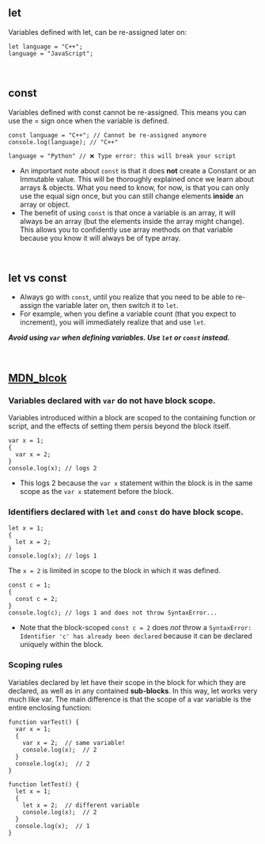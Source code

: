 ## let
Variables defined with let, can be re-assigned later on:
```
let language = "C++";
language = "JavaScript";
```

<br/>

## const
Variables defined with const cannot be re-assigned. This means you can use the = sign once when the variable is defined.
```
const language = "C++"; // Cannot be re-assigned anymore
console.log(language); // "C++"

language = "Python" // ❌ Type error: this will break your script 
```
- An important note about ```const``` is that it does **not** create a Constant or an Immutable value. This will be thoroughly explained once we learn about arrays & objects. What you need to know, for now, is that you can only use the equal sign once, but you can still change elements **inside** an array or object.
- The benefit of using ```const``` is that once a variable is an array, it will always be an array (but the elements inside the array might change). This allows you to confidently use array methods on that variable because you know it will always be of type array.

<br/>

## let vs const
- Always go with ```const```, until you realize that you need to be able to re-assign the variable later on, then switch it to ```let```.   
- For example, when you define a variable count (that you expect to increment), you will immediately realize that and use ```let```.

***Avoid using ```var``` when defining variables. Use ```let``` or ```const``` instead.***

<br/>

## [MDN_blcok](https://developer.mozilla.org/en-US/docs/Web/JavaScript/Reference/Statements/block)
### Variables declared with ```var``` **do not** have block scope.
Variables introduced within a block are scoped to the containing function or script, and the effects of setting them persis beyond the block itself.
```This logs 2 because the var x statement within the block is in the same scope as the var x statement before the block.
var x = 1;
{
  var x = 2;
}
console.log(x); // logs 2
```
- This logs 2 because the ```var x``` statement within the block is in the same scope as the ```var x``` statement before the block.

### Identifiers declared with ```let``` and ```const``` **do have** block scope.
```
let x = 1;
{
  let x = 2;
}
console.log(x); // logs 1
```
The ```x = 2``` is limited in scope to the block in which it was defined.


```
const c = 1;
{
  const c = 2;
}
console.log(c); // logs 1 and does not throw SyntaxError...
```
- Note that the block-scoped ```const c = 2``` does *not* throw a ```SyntaxError: Identifier 'c' has already been declared``` because it can be declared uniquely within the block.

### Scoping rules
Variables declared by let have their scope in the block for which they are declared, as well as in any contained **sub-blocks**. In this way, let works very much like var. The main difference is that the scope of a var variable is the entire enclosing function:
```
function varTest() {
  var x = 1;
  {
    var x = 2;  // same variable!
    console.log(x);  // 2
  }
  console.log(x);  // 2
}

function letTest() {
  let x = 1;
  {
    let x = 2;  // different variable
    console.log(x);  // 2
  }
  console.log(x);  // 1
}
```



